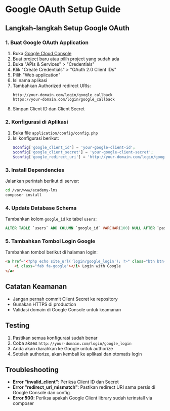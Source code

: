 # Google OAuth Setup Guide

## Langkah-langkah Setup Google OAuth

### 1. Buat Google OAuth Application

1. Buka [Google Cloud Console](https://console.cloud.google.com/)
2. Buat project baru atau pilih project yang sudah ada
3. Buka "APIs & Services" > "Credentials"
4. Klik "Create Credentials" > "OAuth 2.0 Client IDs"
5. Pilih "Web application"
6. Isi nama aplikasi
7. Tambahkan Authorized redirect URIs:
   ```
   http://your-domain.com/login/google_callback
   https://your-domain.com/login/google_callback
   ```
8. Simpan Client ID dan Client Secret

### 2. Konfigurasi di Aplikasi

1. Buka file `application/config/config.php`
2. Isi konfigurasi berikut:
   ```php
   $config['google_client_id'] = 'your-google-client-id';
   $config['google_client_secret'] = 'your-google-client-secret';
   $config['google_redirect_uri'] = 'http://your-domain.com/login/google_callback';
   ```

### 3. Install Dependencies

Jalankan perintah berikut di server:
```bash
cd /var/www/academy-lms
composer install
```

### 4. Update Database Schema

Tambahkan kolom `google_id` ke tabel `users`:
```sql
ALTER TABLE `users` ADD COLUMN `google_id` VARCHAR(100) NULL AFTER `password`;
```

### 5. Tambahkan Tombol Login Google

Tambahkan tombol berikut di halaman login:
```html
<a href="<?php echo site_url('login/google_login'); ?>" class="btn btn-danger">
    <i class="fab fa-google"></i> Login with Google
</a>
```

## Catatan Keamanan

- Jangan pernah commit Client Secret ke repository
- Gunakan HTTPS di production
- Validasi domain di Google Console untuk keamanan

## Testing

1. Pastikan semua konfigurasi sudah benar
2. Coba akses `http://your-domain.com/login/google_login`
3. Anda akan diarahkan ke Google untuk authorize
4. Setelah authorize, akan kembali ke aplikasi dan otomatis login

## Troubleshooting

- **Error "invalid_client"**: Periksa Client ID dan Secret
- **Error "redirect_uri_mismatch"**: Pastikan redirect URI sama persis di Google Console dan config
- **Error 500**: Periksa apakah Google Client library sudah terinstall via composer
